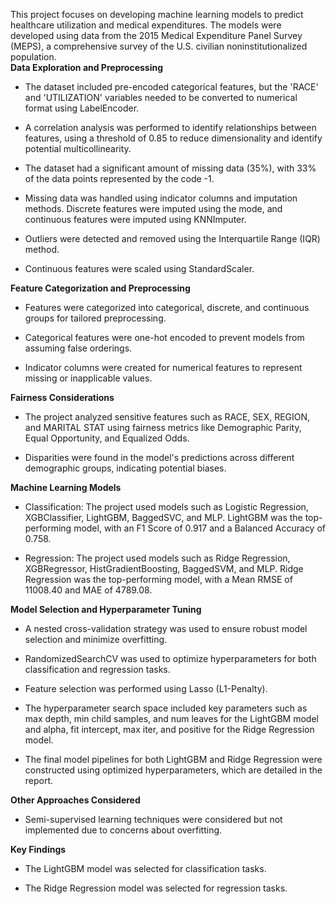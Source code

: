 This project focuses on developing machine learning models to predict healthcare utilization and medical expenditures. The models were developed using data from the 2015 Medical Expenditure Panel Survey (MEPS), a comprehensive survey of the U.S. civilian noninstitutionalized population. <br>
**Data Exploration and Preprocessing**
* The dataset included pre-encoded categorical features, but the 'RACE' and 'UTILIZATION' variables needed to be converted to numerical format using LabelEncoder.

* A correlation analysis was performed to identify relationships between features, using a threshold of 0.85 to reduce dimensionality and identify potential multicollinearity.

* The dataset had a significant amount of missing data (35%), with 33% of the data points represented by the code -1.

* Missing data was handled using indicator columns and imputation methods. Discrete features were imputed using the mode, and continuous features were imputed using KNNImputer.

* Outliers were detected and removed using the Interquartile Range (IQR) method.

* Continuous features were scaled using StandardScaler. <be>
<!-- end of the list -->
**Feature Categorization and Preprocessing**

* Features were categorized into categorical, discrete, and continuous groups for tailored preprocessing.

* Categorical features were one-hot encoded to prevent models from assuming false orderings.

* Indicator columns were created for numerical features to represent missing or inapplicable values.<br>
<!-- end of the list -->
**Fairness Considerations**

* The project analyzed sensitive features such as RACE, SEX, REGION, and MARITAL STAT using fairness metrics like Demographic Parity, Equal Opportunity, and Equalized Odds.

* Disparities were found in the model's predictions across different demographic groups, indicating potential biases.<br>
<!-- end of the list -->
**Machine Learning Models**

* Classification: The project used models such as Logistic Regression, XGBClassifier, LightGBM, BaggedSVC, and MLP. LightGBM was the top-performing model, with an F1 Score of 0.917 and a Balanced Accuracy of 0.758.

* Regression: The project used models such as Ridge Regression, XGBRegressor, HistGradientBoosting, BaggedSVM, and MLP. Ridge Regression was the top-performing model, with a Mean RMSE of 11008.40 and MAE of 4789.08.<br>
<!-- end of the list -->
**Model Selection and Hyperparameter Tuning**

* A nested cross-validation strategy was used to ensure robust model selection and minimize overfitting.

* RandomizedSearchCV was used to optimize hyperparameters for both classification and regression tasks.

* Feature selection was performed using Lasso (L1-Penalty).

* The hyperparameter search space included key parameters such as max depth, min child samples, and num leaves for the LightGBM model and alpha, fit intercept, max iter, and positive for the Ridge Regression model.

* The final model pipelines for both LightGBM and Ridge Regression were constructed using optimized hyperparameters, which are detailed in the report.<br>
<!-- end of the list -->
**Other Approaches Considered**

* Semi-supervised learning techniques were considered but not implemented due to concerns about overfitting.<br>
<!-- end of the list -->
**Key Findings**

* The LightGBM model was selected for classification tasks.

* The Ridge Regression model was selected for regression tasks.
